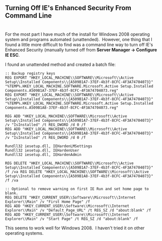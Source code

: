 

## Turning Off IE's Enhanced Security From Command Line
#
For the most part I have much of the install for Windows 2008 operating system and programs automated (unattended).  However, one thing that I found a little more difficult to find was a command line way to turn off IE's Enhanced Security (manually turned off from **Server Manager -> Configure IE ESC**.

I found an unattended method and created a batch file:

```
:: Backup registry keys 
REG EXPORT "HKEY_LOCAL_MACHINE\\SOFTWARE\\Microsoft\\Active Setup\\Installed Components\\{A509B1A7-37EF-4b3f-8CFC-4F3A74704073}" 
"%TEMP%.HKEY_LOCAL_MACHINE.SOFTWARE.Microsoft.Active Setup.Installed Components.A509B1A7-37EF-4b3f-8CFC-4F3A74704073.reg" 
REG EXPORT "HKEY_LOCAL_MACHINE\\SOFTWARE\\Microsoft\\Active Setup\\Installed Components\\{A509B1A7-37EF-4b3f-8CFC-4F3A74704073}" 
"%TEMP%.HKEY_LOCAL_MACHINE.SOFTWARE.Microsoft.Active Setup.Installed Components.A509B1A8-37EF-4b3f-8CFC-4F3A74704073.reg"

REG ADD "HKEY_LOCAL_MACHINE\\SOFTWARE\\Microsoft\\Active Setup\\Installed Components\\{A509B1A7-37EF-4b3f-8CFC-4F3A74704073}" /v "IsInstalled" /t REG_DWORD /d 0 /f 
REG ADD "HKEY_LOCAL_MACHINE\\SOFTWARE\\Microsoft\\Active Setup\\Installed Components\\{A509B1A8-37EF-4b3f-8CFC-4F3A74704073}" /v "IsInstalled" /t REG_DWORD /d 0 /f

Rundll32 iesetup.dll, IEHardenLMSettings 
Rundll32 iesetup.dll, IEHardenUser 
Rundll32 iesetup.dll, IEHardenAdmin

REG DELETE "HKEY_LOCAL_MACHINE\\SOFTWARE\\Microsoft\\Active Setup\\Installed Components\\{A509B1A7-37EF-4b3f-8CFC-4F3A74704073}" /f /va REG DELETE "HKEY_LOCAL_MACHINE\\SOFTWARE\\Microsoft\\Active Setup\\Installed Components\\{A509B1A8-37EF-4b3f-8CFC-4F3A74704073}" /f /va

:: Optional to remove warning on first IE Run and set home page to blank. 
REG DELETE "HKEY_CURRENT_USER\\Software\\Microsoft\\Internet Explorer\\Main" /v "First Home Page" /f 
REG ADD "HKEY_CURRENT_USER\\Software\\Microsoft\\Internet Explorer\\Main" /v "Default_Page_URL" /t REG_SZ /d "about:blank" /f 
REG ADD "HKEY_CURRENT_USER\\Software\\Microsoft\\Internet Explorer\\Main" /v "Start Page" /t REG_SZ /d "about:blank" /f
```

This seems to work well for Windows 2008.  I haven't tried it on other operating systems.
